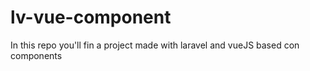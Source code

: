 # lv-vue-component
In this repo you'll fin a project made with laravel and vueJS based con components
